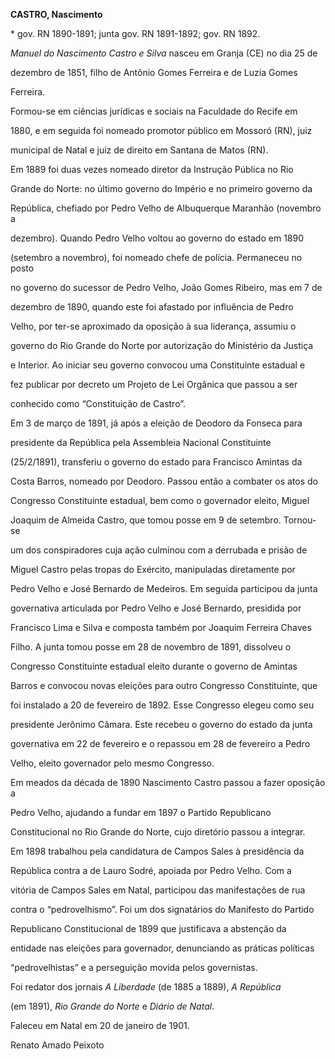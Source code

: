 **CASTRO, Nascimento**



\* gov. RN 1890-1891; junta gov. RN 1891-1892; gov. RN 1892.



*Manuel do Nascimento Castro e Silva* nasceu em Granja (CE) no dia 25 de

dezembro de 1851, filho de Antônio Gomes Ferreira e de Luzia Gomes

Ferreira.



Formou-se em ciências jurídicas e sociais na Faculdade do Recife em

1880, e em seguida foi nomeado promotor público em Mossoró (RN), juiz

municipal de Natal e juiz de direito em Santana de Matos (RN).



Em 1889 foi duas vezes nomeado diretor da Instrução Pública no Rio

Grande do Norte: no último governo do Império e no primeiro governo da

República, chefiado por Pedro Velho de Albuquerque Maranhão (novembro a

dezembro). Quando Pedro Velho voltou ao governo do estado em 1890

(setembro a novembro), foi nomeado chefe de polícia. Permaneceu no posto

no governo do sucessor de Pedro Velho, João Gomes Ribeiro, mas em 7 de

dezembro de 1890, quando este foi afastado por influência de Pedro

Velho, por ter-se aproximado da oposição à sua liderança, assumiu o

governo do Rio Grande do Norte por autorização do Ministério da Justiça

e Interior. Ao iniciar seu governo convocou uma Constituinte estadual e

fez publicar por decreto um Projeto de Lei Orgânica que passou a ser

conhecido como “Constituição de Castro”.



Em 3 de março de 1891, já após a eleição de Deodoro da Fonseca para

presidente da República pela Assembleia Nacional Constituinte

(25/2/1891), transferiu o governo do estado para Francisco Amintas da

Costa Barros, nomeado por Deodoro. Passou então a combater os atos do

Congresso Constituinte estadual, bem como o governador eleito, Miguel

Joaquim de Almeida Castro, que tomou posse em 9 de setembro. Tornou-se

um dos conspiradores cuja ação culminou com a derrubada e prisão de

Miguel Castro pelas tropas do Exército, manipuladas diretamente por

Pedro Velho e José Bernardo de Medeiros. Em seguida participou da junta

governativa articulada por Pedro Velho e José Bernardo, presidida por

Francisco Lima e Silva e composta também por Joaquim Ferreira Chaves

Filho. A junta tomou posse em 28 de novembro de 1891, dissolveu o

Congresso Constituinte estadual eleito durante o governo de Amintas

Barros e convocou novas eleições para outro Congresso Constituinte, que

foi instalado a 20 de fevereiro de 1892. Esse Congresso elegeu como seu

presidente Jerônimo Câmara. Este recebeu o governo do estado da junta

governativa em 22 de fevereiro e o repassou em 28 de fevereiro a Pedro

Velho, eleito governador pelo mesmo Congresso.



Em meados da década de 1890 Nascimento Castro passou a fazer oposição a

Pedro Velho, ajudando a fundar em 1897 o Partido Republicano

Constitucional no Rio Grande do Norte, cujo diretório passou a integrar.

Em 1898 trabalhou pela candidatura de Campos Sales à presidência da

República contra a de Lauro Sodré, apoiada por Pedro Velho. Com a

vitória de Campos Sales em Natal, participou das manifestações de rua

contra o “pedrovelhismo”. Foi um dos signatários do Manifesto do Partido

Republicano Constitucional de 1899 que justificava a abstenção da

entidade nas eleições para governador, denunciando as práticas políticas

“pedrovelhistas” e a perseguição movida pelos governistas.



Foi redator dos jornais *A Liberdade* (de 1885 a 1889), *A República*

(em 1891), *Rio Grande do Norte* e *Diário de Natal*.



Faleceu em Natal em 20 de janeiro de 1901.



Renato Amado Peixoto



